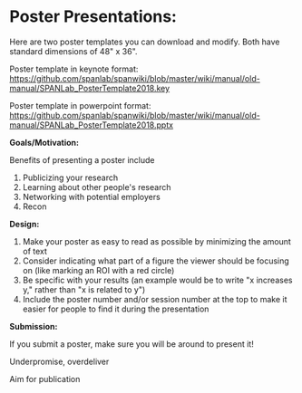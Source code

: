 # <b>Poster Presentations</b>: 

Here are two poster templates you can download and modify. Both have standard dimensions of 48" x 36". 

Poster template in keynote format: https://github.com/spanlab/spanwiki/blob/master/wiki/manual/old-manual/SPANLab_PosterTemplate2018.key

Poster template in powerpoint format: https://github.com/spanlab/spanwiki/blob/master/wiki/manual/old-manual/SPANLab_PosterTemplate2018.pptx

<b>Goals/Motivation:</b>

Benefits of presenting a poster include

1. Publicizing your research 
2. Learning about other people's research
3. Networking with potential employers
4. Recon

<b>Design:</b> 

1. Make your poster as easy to read as possible by minimizing the amount of text
2. Consider indicating what part of a figure the viewer should be focusing on (like marking an ROI with a red circle)
3. Be specific with your results (an example would be to write "x increases y," rather than "x is related to y")
4. Include the poster number and/or session number at the top to make it easier for people to find it during the presentation

<b>Submission:</b>

If you submit a poster, make sure you will be around to present it!

Underpromise, overdeliver

Aim for publication


      
